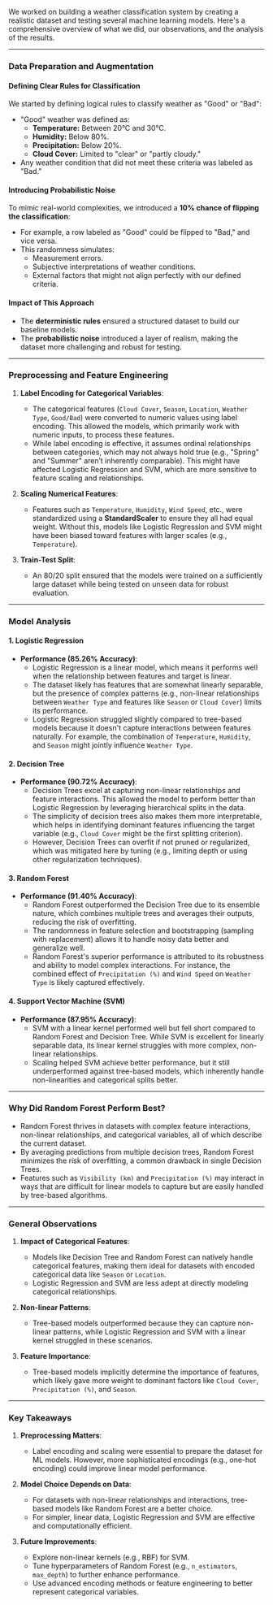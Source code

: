 We worked on building a weather classification system by creating a realistic dataset and testing several machine learning models. Here's a comprehensive overview of what we did, our observations, and the analysis of the results.

---

### **Data Preparation and Augmentation**

#### **Defining Clear Rules for Classification**
We started by defining logical rules to classify weather as "Good" or "Bad":
- "Good" weather was defined as:
  - **Temperature:** Between 20°C and 30°C.
  - **Humidity:** Below 80%.
  - **Precipitation:** Below 20%.
  - **Cloud Cover:** Limited to "clear" or "partly cloudy."
- Any weather condition that did not meet these criteria was labeled as "Bad."

#### **Introducing Probabilistic Noise**
To mimic real-world complexities, we introduced a **10% chance of flipping the classification**:
- For example, a row labeled as "Good" could be flipped to "Bad," and vice versa.
- This randomness simulates:
  - Measurement errors.
  - Subjective interpretations of weather conditions.
  - External factors that might not align perfectly with our defined criteria.

#### **Impact of This Approach**
- The **deterministic rules** ensured a structured dataset to build our baseline models.
- The **probabilistic noise** introduced a layer of realism, making the dataset more challenging and robust for testing.

---

### **Preprocessing and Feature Engineering**
1. **Label Encoding for Categorical Variables**:
   - The categorical features (`Cloud Cover`, `Season`, `Location`, `Weather Type`, `Good/Bad`) were converted to numeric values using label encoding. This allowed the models, which primarily work with numeric inputs, to process these features. 
   - While label encoding is effective, it assumes ordinal relationships between categories, which may not always hold true (e.g., "Spring" and "Summer" aren’t inherently comparable). This might have affected Logistic Regression and SVM, which are more sensitive to feature scaling and relationships.

2. **Scaling Numerical Features**:
   - Features such as `Temperature`, `Humidity`, `Wind Speed`, etc., were standardized using a **StandardScaler** to ensure they all had equal weight. Without this, models like Logistic Regression and SVM might have been biased toward features with larger scales (e.g., `Temperature`).

3. **Train-Test Split**:
   - An 80/20 split ensured that the models were trained on a sufficiently large dataset while being tested on unseen data for robust evaluation.

---

### **Model Analysis**

#### **1. Logistic Regression**
- **Performance (85.26% Accuracy)**:
   - Logistic Regression is a linear model, which means it performs well when the relationship between features and target is linear.
   - The dataset likely has features that are somewhat linearly separable, but the presence of complex patterns (e.g., non-linear relationships between `Weather Type` and features like `Season` or `Cloud Cover`) limits its performance.
   - Logistic Regression struggled slightly compared to tree-based models because it doesn't capture interactions between features naturally. For example, the combination of `Temperature`, `Humidity`, and `Season` might jointly influence `Weather Type`.

#### **2. Decision Tree**
- **Performance (90.72% Accuracy)**:
   - Decision Trees excel at capturing non-linear relationships and feature interactions. This allowed the model to perform better than Logistic Regression by leveraging hierarchical splits in the data.
   - The simplicity of decision trees also makes them more interpretable, which helps in identifying dominant features influencing the target variable (e.g., `Cloud Cover` might be the first splitting criterion).
   - However, Decision Trees can overfit if not pruned or regularized, which was mitigated here by tuning (e.g., limiting depth or using other regularization techniques).

#### **3. Random Forest**
- **Performance (91.40% Accuracy)**:
   - Random Forest outperformed the Decision Tree due to its ensemble nature, which combines multiple trees and averages their outputs, reducing the risk of overfitting.
   - The randomness in feature selection and bootstrapping (sampling with replacement) allows it to handle noisy data better and generalize well.
   - Random Forest's superior performance is attributed to its robustness and ability to model complex interactions. For instance, the combined effect of `Precipitation (%)` and `Wind Speed` on `Weather Type` is likely captured effectively.

#### **4. Support Vector Machine (SVM)**
- **Performance (87.95% Accuracy)**:
   - SVM with a linear kernel performed well but fell short compared to Random Forest and Decision Tree. While SVM is excellent for linearly separable data, its linear kernel struggles with more complex, non-linear relationships.
   - Scaling helped SVM achieve better performance, but it still underperformed against tree-based models, which inherently handle non-linearities and categorical splits better.

---

### **Why Did Random Forest Perform Best?**
- Random Forest thrives in datasets with complex feature interactions, non-linear relationships, and categorical variables, all of which describe the current dataset. 
- By averaging predictions from multiple decision trees, Random Forest minimizes the risk of overfitting, a common drawback in single Decision Trees.
- Features such as `Visibility (km)` and `Precipitation (%)` may interact in ways that are difficult for linear models to capture but are easily handled by tree-based algorithms.

---

### **General Observations**
1. **Impact of Categorical Features**:
   - Models like Decision Tree and Random Forest can natively handle categorical features, making them ideal for datasets with encoded categorical data like `Season` or `Location`.
   - Logistic Regression and SVM are less adept at directly modeling categorical relationships.

2. **Non-linear Patterns**:
   - Tree-based models outperformed because they can capture non-linear patterns, while Logistic Regression and SVM with a linear kernel struggled in these scenarios.

3. **Feature Importance**:
   - Tree-based models implicitly determine the importance of features, which likely gave more weight to dominant factors like `Cloud Cover`, `Precipitation (%)`, and `Season`.

---

### **Key Takeaways**
1. **Preprocessing Matters**:
   - Label encoding and scaling were essential to prepare the dataset for ML models. However, more sophisticated encodings (e.g., one-hot encoding) could improve linear model performance.

2. **Model Choice Depends on Data**:
   - For datasets with non-linear relationships and interactions, tree-based models like Random Forest are a better choice.
   - For simpler, linear data, Logistic Regression and SVM are effective and computationally efficient.

3. **Future Improvements**:
   - Explore non-linear kernels (e.g., RBF) for SVM.
   - Tune hyperparameters of Random Forest (e.g., `n_estimators`, `max_depth`) to further enhance performance.
   - Use advanced encoding methods or feature engineering to better represent categorical variables.

